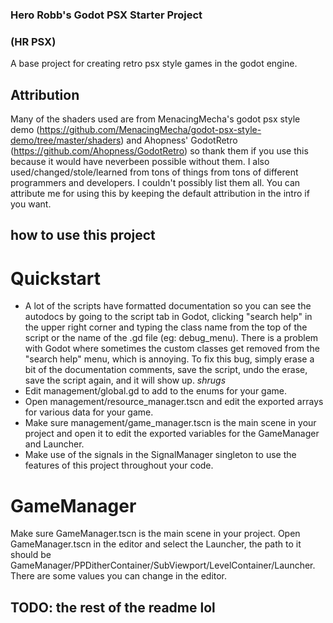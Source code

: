 ### Hero Robb's Godot PSX Starter Project
### (HR PSX)
A base project for creating retro psx style games in the godot engine.

## Attribution
Many of the shaders used are from MenacingMecha's godot psx style demo (https://github.com/MenacingMecha/godot-psx-style-demo/tree/master/shaders) and Ahopness' GodotRetro (https://github.com/Ahopness/GodotRetro) so thank them if you use this because it would have neverbeen possible without them.
I also used/changed/stole/learned from tons of things from tons of different programmers and developers. I couldn't possibly list them all.
You can attribute me for using this by keeping the default attribution in the intro if you want.

## how to use this project

# Quickstart
- A lot of the scripts have formatted documentation so you can see the autodocs by going to the script tab in Godot, clicking "search help" in the upper right corner and typing the class name from the top of the script or the name of the .gd file (eg: debug_menu). There is a problem with Godot where sometimes the custom classes get removed from the "search help" menu, which is annoying. To fix this bug, simply erase a bit of the documentation comments, save the script, undo the erase, save the script again, and it will show up. *shrugs*
- Edit management/global.gd to add to the enums for your game.
- Open management/resource_manager.tscn and edit the exported arrays for various data for your game.
- Make sure management/game_manager.tscn is the main scene in your project and open it to edit the exported variables for the GameManager and Launcher.
- Make use of the signals in the SignalManager singleton to use the features of this project throughout your code.


# GameManager
Make sure GameManager.tscn is the main scene in your project. Open GameManager.tscn in the editor and select the Launcher, the path to it should be GameManager/PPDitherContainer/SubViewport/LevelContainer/Launcher. There are some values you can change in the editor.

## TODO: the rest of the readme lol
